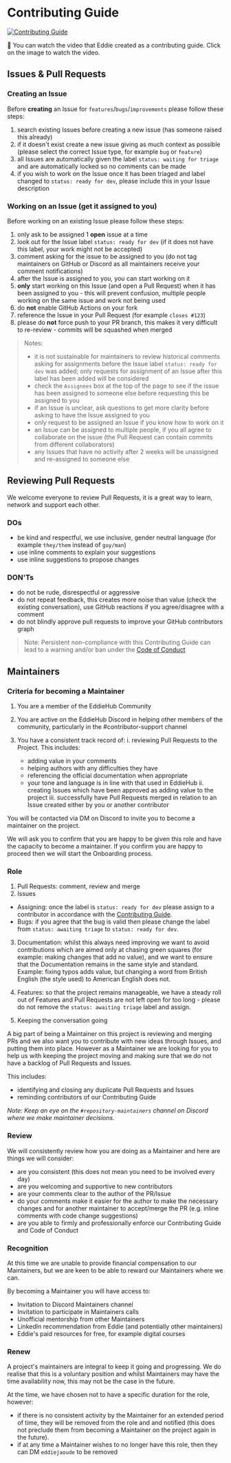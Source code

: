 # Contributing Guide

[![Contributing Guide](https://user-images.githubusercontent.com/82668196/242340741-a0124ead-97b6-488f-9271-10f2b0e1f577.jpg)](https://youtu.be/dfeSpGd8leU)

🎥 You can watch the video that Eddie created as a contributing guide. Click on the image to watch the video.

## Issues & Pull Requests

### Creating an Issue

Before **creating** an Issue for `features`/`bugs`/`improvements` please follow these steps:

1. search existing Issues before creating a new issue (has someone raised this already)
1. if it doesn't exist create a new issue giving as much context as possible (please select the correct Issue type, for example `bug` or `feature`)
1. all Issues are automatically given the label `status: waiting for triage` and are automatically locked so no comments can be made
1. if you wish to work on the Issue once it has been triaged and label changed to `status: ready for dev`, please include this in your Issue description

### Working on an Issue (get it assigned to you)

Before working on an existing Issue please follow these steps:

1. only ask to be assigned 1 **open** issue at a time
1. look out for the Issue label `status: ready for dev` (if it does not have this label, your work might not be accepted)
1. comment asking for the issue to be assigned to you (do not tag maintainers on GitHub or Discord as all maintainers receive your comment notifications)
1. after the Issue is assigned to you, you can start working on it
1. **only** start working on this Issue (and open a Pull Request) when it has been assigned to you - this will prevent confusion, multiple people working on the same issue and work not being used
1. do **not** enable GitHub Actions on your fork
1. reference the Issue in your Pull Request (for example `closes #123`)
1. please do **not** force push to your PR branch, this makes it very difficult to re-review - commits will be squashed when merged

> Notes:
>
> - it is not sustainable for maintainers to review historical comments asking for assignments before the Issue label `status: ready for dev` was added; only requests for assignment of an Issue after this label has been added will be considered
> - check the `Assignees` box at the top of the page to see if the issue has been assigned to someone else before requesting this be assigned to you
> - if an Issue is unclear, ask questions to get more clarity before asking to have the Issue assigned to you
> - only request to be assigned an Issue if you know how to work on it
> - an Issue can be assigned to multiple people, if you all agree to collaborate on the issue (the Pull Request can contain commits from different collaborators)
> - any Issues that have no activity after 2 weeks will be unassigned and re-assigned to someone else

## Reviewing Pull Requests

We welcome everyone to review Pull Requests, it is a great way to learn, network and support each other.

### DOs

- be kind and respectful, we use inclusive, gender neutral language (for example `they/them` instead of `guy/man`)
- use inline comments to explain your suggestions
- use inline suggestions to propose changes

### DON'Ts

- do not be rude, disrespectful or aggressive
- do not repeat feedback, this creates more noise than value (check the existing conversation), use GitHub reactions if you agree/disagree with a comment
- do not blindly approve pull requests to improve your GitHub contributors graph

> Note: Persistent non-compliance with this Contributing Guide can lead to a warning and/or ban under the [Code of Conduct](https://github.com/EddieHubCommunity/CreatorsRegistry/blob/main/CODE_OF_CONDUCT.md)

## Maintainers

### Criteria for becoming a Maintainer

1. You are a member of the EddieHub Community
3. You are active on the EddieHub Discord in helping other members of the community, particularly in the #contributor-support channel
4. You have a consistent track record of:
   i. reviewing Pull Requests to the Project. This includes:

   - adding value in your comments
   - helping authors with any difficulties they have
   - referencing the official documentation when appropriate
   - your tone and language is in line with that used in EddieHub
     ii. creating Issues which have been approved as adding value to the project
     iii. successfully have Pull Requests merged in relation to an Issue created either by you or another contributor

You will be contacted via DM on Discord to invite you to become a maintainer on the project.

We will ask you to confirm that you are happy to be given this role and have the capacity to become a maintainer. If you confirm you are happy to proceed then we will start the Onboarding process.

### Role

1. Pull Requests: comment, review and merge
2. Issues

- Assigning: once the label is `status: ready for dev` please assign to a contributor in accordance with the [Contributing Guide](https://github.com/EddieHubCommunity/CreatorsRegistry/blob/main/CONTRIBUTING.md).
- Bugs: if you agree that the bug is valid then please change the label from `status: awaiting triage` to `status: ready for dev`.

3. Documentation: whilst this always need improving we want to avoid contributions which are aimed only at chasing green squares (for example: making changes that add no value), and we want to ensure that the Documentation remains in the same style and standard. Example: fixing typos adds value, but changing a word from British English (the style used) to American English does not.
4. Features: so that the project remains manageable, we have a steady roll out of Features and Pull Requests are not left open for too long - please do not remove the `status: awaiting triage` label and assign.

5. Keeping the conversation going

A big part of being a Maintainer on this project is reviewing and merging PRs and we also want you to contribute with new ideas through Issues, and putting them into place. However as a Maintainer we are looking for you to help us with keeping the project moving and making sure that we do not have a backlog of Pull Requests and Issues.

This includes:

- identifying and closing any duplicate Pull Requests and Issues
- reminding contributors of our Contributing Guide

_Note: Keep an eye on the `⁠#repository-maintainers` channel on Discord where we make maintainer decisions._

### Review

We will consistently review how you are doing as a Maintainer and here are things we will consider:

- are you consistent (this does not mean you need to be involved every day)
- are you welcoming and supportive to new contributors
- are your comments clear to the author of the PR/Issue
- do your comments make it easier for the author to make the necessary changes and for another maintainer to accept/merge the PR (e.g. inline comments with code change suggestions)
- are you able to firmly and professionally enforce our Contributing Guide and Code of Conduct

### Recognition

At this time we are unable to provide financial compensation to our Maintainers, but we are keen to be able to reward our Maintainers where we can.

By becoming a Maintainer you will have access to:

- Invitation to Discord Maintainers channel
- Invitation to participate in Maintainers calls
- Unofficial mentorship from other Maintainers
- LinkedIn recommendation from Eddie (and potentially other maintainers)
- Eddie's paid resources for free, for example digital courses 

### Renew

A project's maintainers are integral to keep it going and progressing. We do realise that this is a voluntary position and whilst Maintainers may have the time availability now, this may not be the case in the future.

At the time, we have chosen not to have a specific duration for the role, however:

- if there is no consistent activity by the Maintainer for an extended period of time, they will be removed from the role and and notified (this does not preclude them from becoming a Maintainer on the project again in the future).
- if at any time a Maintainer wishes to no longer have this role, then they can DM `eddiejaoude` to be removed
